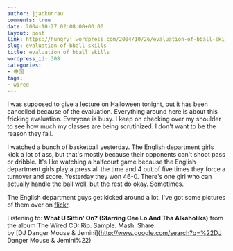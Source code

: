 ```yaml
---
author: jjackunrau
comments: true
date: 2004-10-27 02:08:00+00:00
layout: post
link: https://hungryj.wordpress.com/2004/10/26/evaluation-of-bball-skills/
slug: evaluation-of-bball-skills
title: evaluation of bball skills
wordpress_id: 308
categories:
- 中国
tags:
- wired
---
```


I was supposed to give a lecture on Halloween tonight, but it has been cancelled because of the evaluation.  Everything around here is about this fricking evaluation.  Everyone is busy.  I keep on checking over my shoulder to see how much my classes are being scrutinized.  I don't want to be the reason they fail.  
  
I watched a bunch of basketball yesterday.  The English department girls kick a lot of ass, but that's mostly because their opponents can't shoot pass or dribble.  It's like watching a halfcourt game because the English department girls play a press all the time and 4 out of five times they force a turnover and score.  Yesterday they won 46-0.  There's one girl who can actually handle the ball well, but the rest do okay.  Sometimes.  
  
The English department guys get kicked around a lot.  I've got some pictures of them over on [flickr](http://flickr.com/photos/hungry_j/).  
  
Listening to: **What U Sittin' On? (Starring Cee Lo And Tha Alkaholiks)** from the album The Wired CD: Rip. Sample. Mash. Share.   
by [DJ Danger Mouse & Jemini](http://www.google.com/search?q=%22DJ Danger Mouse & Jemini%22)
